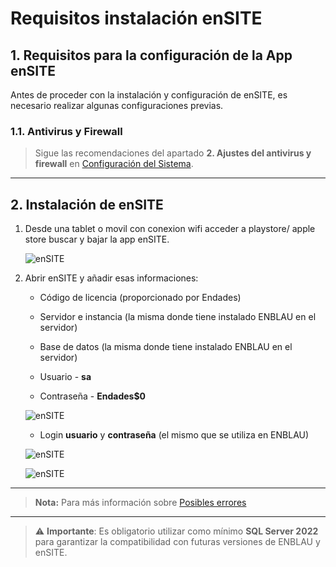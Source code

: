 # Requisitos instalación enSITE

## 1. Requisitos para la configuración de la App enSITE

Antes de proceder con la instalación y configuración de enSITE, es necesario realizar algunas configuraciones previas.

### 1.1. Antivirus y Firewall

> Sigue las recomendaciones del apartado **2. Ajustes del antivirus y firewall** en [Configuración del Sistema](Configuracion_Sistema.md).

---

## 2. Instalación de enSITE

1. Desde una tablet o movil con conexion wifi acceder a playstore/ apple store buscar y bajar la app enSITE.

    ![enSITE](images/Instal_config/ensite.jpg)

2. Abrir enSITE y añadir esas informaciones:

    - Código de licencia (proporcionado por Endades)

    - Servidor e instancia (la misma donde tiene instalado ENBLAU en el servidor)

    - Base de datos (la misma donde tiene instalado ENBLAU en el servidor)

    - Usuario - **sa**

    - Contraseña - **Endades$0**

    ![enSITE](images/Instal_config/ensite1.jpg)

   - Login **usuario** y **contraseña** (el mismo que se utiliza en ENBLAU)

    ![enSITE](images/Instal_config/ensite2.jpg)

    ![enSITE](images/Instal_config/ensite3.jpg)

---

> **Nota:** Para más información sobre [Posibles errores](Posibles_Errores.md/#14-error-de-conexion-al-servidor-desde-ensite)

---

> ⚠️ **Importante**: Es obligatorio utilizar como mínimo **SQL Server 2022** para garantizar la compatibilidad con futuras versiones de ENBLAU y enSITE.